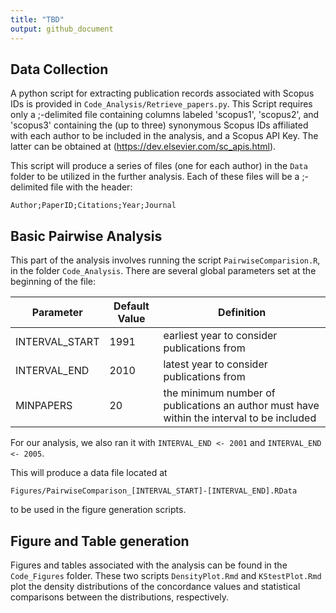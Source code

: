 ```yaml
---
title: "TBD"
output: github_document
---
```


## Data Collection

A python script for extracting publication records associated with Scopus IDs is
provided in `Code_Analysis/Retrieve_papers.py`. This Script requires only a
;-delimited file containing columns labeled 'scopus1', 'scopus2', and 'scopus3'
containing the (up to three) synonymous Scopus IDs affiliated with each author
to be included in the analysis, and a Scopus API Key. The latter can be obtained
at (https://dev.elsevier.com/sc_apis.html).

This script will produce a series of files (one for each author) in the `Data`
folder to be utilized in the further analysis. Each of these files will be a
;-delimited file with the header:

`Author;PaperID;Citations;Year;Journal`

## Basic Pairwise Analysis

This part of the analysis involves running the script `PairwiseComparision.R`,
in the folder `Code_Analysis`. There are several global parameters set at the
beginning of the file:

| Parameter    | Default Value | Definition                                        |
|--------------|---------------|---------------------------------------------------|
INTERVAL_START | 1991          | earliest year to consider publications from       |
INTERVAL_END   | 2010          | latest year to consider publications from         |
MINPAPERS      | 20            | the minimum number of publications an author must have within the interval to be included |

For our analysis, we also ran it with `INTERVAL_END <- 2001` and `INTERVAL_END <- 2005`.

This will produce a data file located at

`Figures/PairwiseComparison_[INTERVAL_START]-[INTERVAL_END].RData`

to be used in the figure generation scripts.

## Figure and Table generation

Figures and tables associated with the analysis can be found in the `Code_Figures`
folder. These two scripts `DensityPlot.Rmd` and `KStestPlot.Rmd` plot the density
distributions of the concordance values and statistical comparisons between the
distributions, respectively.
